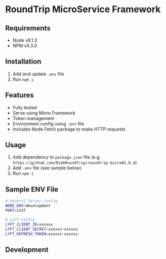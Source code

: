 # RoundTrip MicroService Framework

## Requirements

* Node v8.1.3
* NPM v5.3.0

## Installation

1. Add and update `.env` file
1. Run `npm i`

## Features

* Fully tested
* Serve using Micro Framework
* Token management
* Environment config using `.env` file
* Includes Node Fetch package to make HTTP requests

## Usage

1. Add dependency to `package.json` file (e.g. `https://github.com/RideRoundTrip/roundtrip-micro#1.0.4`)
2. Add `.env` file (see sample below)
3. Run `npm i`

## Sample ENV File

```bash
# General Server Config
NODE_ENV=development
PORT=1337

# Lyft Config
LYFT_CLIENT_ID=xxxxxx
LYFT_CLIENT_SECRET=xxxxxx-xxxxxx
LYFT_REFRESH_TOKEN=xxxxxx-xxxxxx
```

## Development